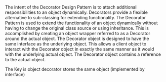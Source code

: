 The intent of the Decorator Design Pattern is to attach additional responsibilities to an object dynamically. Decorators provide a
flexible alternative to sub-classing for extending functionality.
The Decorator Pattern is used to extend the functionality of an object dynamically without having to change the original class
source or using inheritance. This is accomplished by creating an object wrapper referred to as a Decorator around the actual
object.
The Decorator object is designed to have the same interface as the underlying object. This allows a client object to interact
with the Decorator object in exactly the same manner as it would with the underlying actual object. The Decorator object
contains a reference to the actual object.

The Key is object decorator stores the same object (implemented by interface)